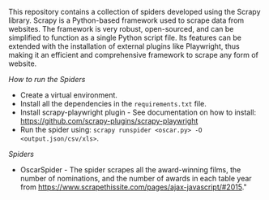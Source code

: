 This repository contains a collection of spiders developed using the Scrapy library. Scrapy is a Python-based framework used to scrape data from websites.
The framework is very robust, open-sourced, and can be simplified to function as a single Python script file. 
Its features can be extended with the installation of external plugins like Playwright, thus making it an efficient and comprehensive framework to scrape any form of website.

*How to run the Spiders*

- Create a virtual environment.
- Install all the dependencies in the `requirements.txt` file.
- Install scrapy-playwright plugin - See documentation on how to install: https://github.com/scrapy-plugins/scrapy-playwright
- Run the spider using: `scrapy runspider <oscar.py> -O <output.json/csv/xls>`.

*Spiders*

- OscarSpider - The spider scrapes all the award-winning films, the number of nominations, and the number of awards in each table year from https://www.scrapethissite.com/pages/ajax-javascript/#2015."